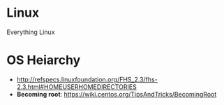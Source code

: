# Linux
Everything Linux

# OS Heiarchy
  - http://refspecs.linuxfoundation.org/FHS_2.3/fhs-2.3.html#HOMEUSERHOMEDIRECTORIES
  - **Becoming root**: https://wiki.centos.org/TipsAndTricks/BecomingRoot
  
